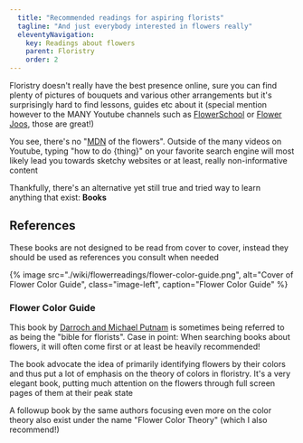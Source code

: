 ```yaml
---
  title: "Recommended readings for aspiring florists"
  tagline: "And just everybody interested in flowers really"
  eleventyNavigation:
    key: Readings about flowers
    parent: Floristry
    order: 2
---
```


Floristry doesn't really have the best presence online, sure you can find plenty of pictures of bouquets and various other arrangements but it's surprisingly hard to find lessons, guides etc about it (special mention however to the MANY Youtube channels such as [FlowerSchool](https://www.youtube.com/user/FlowerSchool/videos) or [Flower Joos](https://www.youtube.com/c/FlowerJoos/videos), those are great!)

You see, there's no "[MDN](https://developer.mozilla.org/en-US/) of the flowers". Outside of the many videos on Youtube, typing "how to do {thing}" on your favorite search engine will most likely lead you towards sketchy websites or at least, really non-informative content

Thankfully, there's an alternative yet still true and tried way to learn anything that exist: **Books**


## References

These books are not designed to be read from cover to cover, instead they should be used as references you consult when needed

{% image src="./wiki/flowerreadings/flower-color-guide.png", alt="Cover of Flower Color Guide", class="image-left", caption="Flower Color Guide" %}

### Flower Color Guide

This book by [Darroch and Michael Putnam](https://putnamflowers.com/) is sometimes being referred to as being the "bible for florists". Case in point: When searching books about flowers, it will often come first or at least be heavily recommended!

The book advocate the idea of primarily identifying flowers by their colors and thus put a lot of emphasis on the theory of colors in floristry. It's a very elegant book, putting much attention on the flowers through full screen pages of them at their peak state

A followup book by the same authors focusing even more on the color theory also exist under the name "Flower Color Theory" (which I also recommend!)

